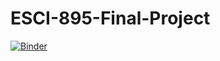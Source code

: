# ESCI-895-Final-Project
[![Binder](https://mybinder.org/badge_logo.svg)](https://mybinder.org/v2/gh/ldwyre98/ESCI-895-Final-Project/HEAD)
